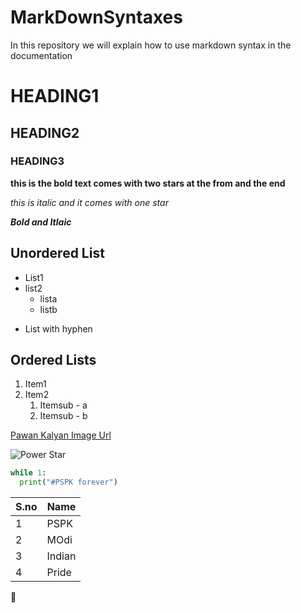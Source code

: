 # MarkDownSyntaxes
In this repository we will explain how to use markdown syntax in the documentation

# HEADING1

## HEADING2

### HEADING3

**this is the bold text comes with two stars at the from and the end**

*this is italic and it comes with one star*

***Bold and Itlaic***

## Unordered List

* List1
* list2
  * lista
  * listb
- List with hyphen
## Ordered Lists
1. Item1
1. Item2
    1. Itemsub - a
    1. Itemsub - b
    
 [Pawan Kalyan Image Url](https://tse1.mm.bing.net/th?id=OIP.oWu-hJopurSjUj35Gk8nfQHaFT&pid=Api&P=0&w=211&h=152)
  
![Power Star](https://tse1.mm.bing.net/th?id=OIP.oWu-hJopurSjUj35Gk8nfQHaFT&pid=Api&P=0&w=211&h=152)

 
```python
while 1:
  print("#PSPK forever")
```
S.no|Name
----|----
1|PSPK
2|MOdi
3|Indian
4|Pride

:star_struck:
